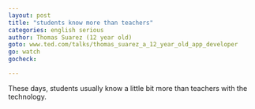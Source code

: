 ```yaml
---
layout: post
title: "students know more than teachers"
categories: english serious
author: Thomas Suarez (12 year old)
goto: www.ted.com/talks/thomas_suarez_a_12_year_old_app_developer
go: watch
gocheck:  

---
```


These days, students usually know a little bit more than teachers with the technology.
